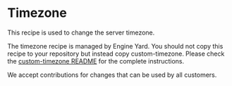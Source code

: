 # Timezone

This recipe is used to change the server timezone.

The timezone recipe is managed by Engine Yard. You should not copy this recipe to your repository but instead copy custom-timezone. Please check the [custom-timezone README](../../examples/timezone/cookbooks/custom-timezone) for the complete instructions.

We accept contributions for changes that can be used by all customers.
